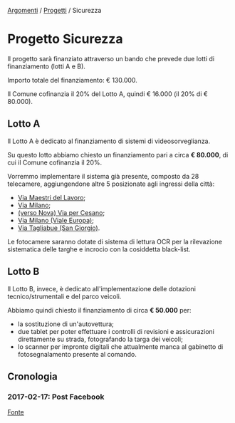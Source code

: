 [Argomenti](https://github.com/open-comune/conosci-desio/blob/master/data/lista-documenti.md) / [Progetti](https://github.com/open-comune/conosci-desio/blob/master/data/lista-documenti.md#progetti) / Sicurezza

# Progetto Sicurezza

Il progetto sarà finanziato attraverso un bando che prevede due lotti di finanziamento (lotti A e B).

Importo totale del finanziamento: € 130.000.

Il Comune cofinanzia il 20% del Lotto A, quindi € 16.000 (il 20% di € 80.000).

## Lotto A

Il Lotto A è dedicato al finanziamento di sistemi di videosorveglianza.

Su questo lotto abbiamo chiesto un finanziamento pari a circa **€ 80.000**, di cui il Comune cofinanzia il 20%.

Vorremmo implementare il sistema già presente, composto da 28 telecamere, aggiungendone altre 5 posizionate agli ingressi della città:

- [Via Maestri del Lavoro](http://www.openstreetmap.org/?mlat=45.60504&mlon=9.22166#map=19/45.60504/9.22166);
- [Via Milano](http://www.openstreetmap.org/?mlat=45.61642&mlon=9.20031#map=19/45.61642/9.20031);
- [(verso Nova) Via per Cesano](http://www.openstreetmap.org/?mlat=45.62313&mlon=9.19848#map=19/45.62313/9.19848);
- [Via Milano (Viale Europa)](http://www.openstreetmap.org/?mlat=45.63386&mlon=9.20056#map=17/45.63386/9.20055);
- [Via Tagliabue (San Giorgio)](http://www.openstreetmap.org/?mlat=45.62014&mlon=9.21844#map=19/45.62014/9.21844).

Le fotocamere saranno dotate di sistema di lettura OCR per la rilevazione sistematica delle targhe e incrocio con la cosiddetta black-list. 

## Lotto B

Il Lotto B, invece, è dedicato all'implementazione delle dotazioni tecnico/strumentali e del parco veicoli.

Abbiamo quindi chiesto il finanziamento di circa **€ 50.000** per:

- la sostituzione di un'autovettura;
- due tablet per poter effettuare i controlli di revisioni e assicurazioni direttamente su strada, fotografando la targa dei veicoli;
- lo scanner per impronte digitali che attualmente manca al gabinetto di fotosegnalamento presente al comando.

## Cronologia

### 2017-02-17: Post Facebook

[Fonte](https://www.facebook.com/jennifer.moro.50/posts/815051095284384)

